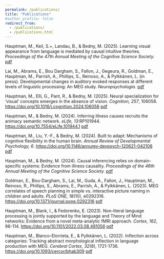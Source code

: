 ```yaml
---
permalink: /publications/
title: "Publications"
#author_profile: false
redirect_from: 
  - /publications/
  - /publications.html
---
```


Hauptman, M., Keil, S.+, Landau, B., & Bedny, M. (2025). Learning visual appearance from language is mediated by causal intuitive theories. *Proceedings of the 47th Annual Meeting of the Cognitive Science Society.* [pdf](/files/CV_August2025.pdf)

Lai, M., Abrams, E., Bou Dargham, S., Fallon, J., Gegeura, R., Goldman, E., Hauptman, M., Parrish, A., Phillips, S., Reinoso, A., & Pylkkänen, L. (in press). Developmental changes in auditory evoked responses at different levels of linguistic processing: An MEG study. *Neuropsychologia.* [pdf](/files/CV_August2025.pdf)

Hauptman, M., Elli, G., Pant, R., & Bedny, M. (2025). Neural specialization for ‘visual’ concepts emerges in the absence of vision. *Cognition, 257*, 106058. https://doi.org/10.1016/j.cognition.2024.106058 [pdf](/files/CV_August2025.pdf)

Hauptman, M., & Bedny, M. (2024). Inferring illness causes recruits the animacy semantic network. *eLife, 13*:RP101944. https://doi.org/10.7554/eLife.101944.1 [pdf](/files/CV_August2025.pdf)

Hauptman, M., Liu, Y.-F., & Bedny, M. (2024). Built to adapt: Mechanisms of cognitive flexibility in the human brain. *Annual Review of Developmental Psychology, 6*. https://doi.org/10.1146/annurev-devpsych-120621-042108 [pdf](/files/CV_August2025.pdf)

Hauptman, M., & Bedny, M. (2024). Causal inferencing relies on domain-specific systems: Evidence from illness causality. *Proceedings of the 46th Annual Meeting of the Cognitive Science Society.* [pdf](/files/CV_August2025.pdf)

Goldman, E., Bou-Dargham, S., Lai, M., Guda, A., Fallon, J., Hauptman, M., Reinoso, R., Phillips, S., Abrams, E., Parrish, A., & Pylkkänen, L. (2023). MEG correlates of speech planning in simple vs. interactive picture naming in children and adults. *PLoS ONE, 18*(10), e0292316. https://doi.org/10.1371/journal.pone.0292316 [pdf](/files/CV_August2025.pdf)

Hauptman, M., Blank, I., & Fedorenko, E. (2023). Non-literal language processing is jointly supported by the language and Theory of Mind networks: Evidence from a novel meta-analytic fMRI approach. *Cortex, 162*, 96-114. https://doi.org/10.1101/2022.03.08.481056 [pdf](/files/CV_August2025.pdf)

Hauptman, M., Blanco-Elorrieta, E., & Pylkkänen, L. (2022). Inflection across categories: Tracking abstract morphological inflection in language production with MEG. *Cerebral Cortex, 32*(8), 1721-1736. https://doi.org/10.1093/cercor/bhab309 [pdf](/files/CV_August2025.pdf)


